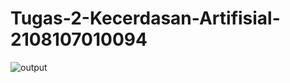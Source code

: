 # Tugas-2-Kecerdasan-Artifisial-2108107010094

![output](https://github.com/AhmadNazielF/Tugas-2-Kecerdasan-Artifisial-2108107010094/assets/105332568/85e1fe4b-31dc-4858-9a42-a1287b4391ef)
